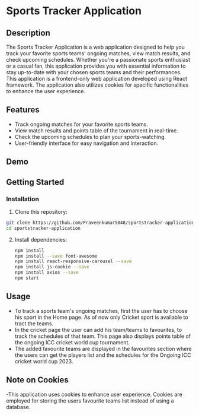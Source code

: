 # Sports Tracker Application

## Description

The Sports Tracker Application is a web application designed to help you track your favorite sports teams' ongoing matches, view match results, and check upcoming schedules. Whether you're a passionate sports enthusiast or a casual fan, this application provides you with essential information to stay up-to-date with your chosen sports teams and their performances.<br>
This application is a frontend-only web application developed using React framework. The application also utilizes cookies for specific functionalities to enhance the user experience.

## Features

- Track ongoing matches for your favorite sports teams.
- View match results and points table of the  tournament in real-time.
- Check the upcoming schedules to plan your sports-watching.
- User-friendly interface for easy navigation and interaction.

## Demo

## Getting Started
### Installation

1. Clone this repository:
```bash
git clone https://github.com/Praveenkumar5048/sportstracker-application.git
cd sportstracker-application
```

2. Install dependencies:
   ```bash
   npm install
   npm install --save font-awesome
   npm install react-responsive-carousel --save
   npm install js-cookie --save
   npm install axios --save
   npm start
   ```

## Usage

- To track a sports team's ongoing matches, first the user has to choose his sport in the Home page.  As of now only Cricket sport is available to tract the teams.
- In the cricket page the user can add his team/teams to favourites, to track the schedules of that team. This page also displays points table of the ongoing ICC cricket world cup tournament.
- The added favourite teams are displayed in the favourites section where the users can get the players list and the schedules for the Ongoing ICC cricket world cup 2023.

## Note on Cookies
-This application uses cookies to enhance user experience. Cookies are employed for storing the users favourite teams list instead of using a database.
